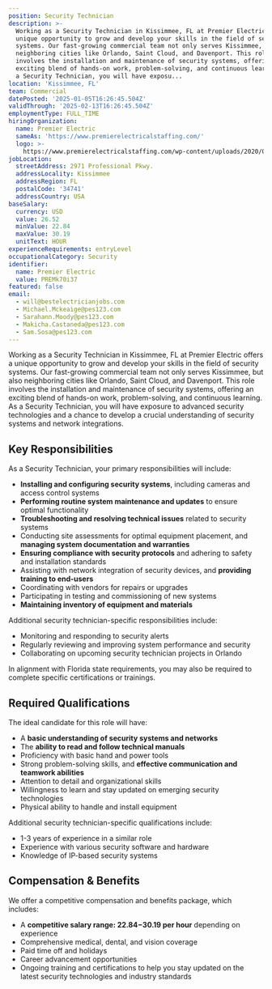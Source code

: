 ```yaml
---
position: Security Technician
description: >-
  Working as a Security Technician in Kissimmee, FL at Premier Electric offers a
  unique opportunity to grow and develop your skills in the field of security
  systems. Our fast-growing commercial team not only serves Kissimmee, but also
  neighboring cities like Orlando, Saint Cloud, and Davenport. This role
  involves the installation and maintenance of security systems, offering an
  exciting blend of hands-on work, problem-solving, and continuous learning. As
  a Security Technician, you will have exposu...
location: 'Kissimmee, FL'
team: Commercial
datePosted: '2025-01-05T16:26:45.504Z'
validThrough: '2025-02-13T16:26:45.504Z'
employmentType: FULL_TIME
hiringOrganization:
  name: Premier Electric
  sameAs: 'https://www.premierelectricalstaffing.com/'
  logo: >-
    https://www.premierelectricalstaffing.com/wp-content/uploads/2020/05/Premier-Electrical-Staffing-logo.png
jobLocation:
  streetAddress: 2971 Professional Pkwy.
  addressLocality: Kissimmee
  addressRegion: FL
  postalCode: '34741'
  addressCountry: USA
baseSalary:
  currency: USD
  value: 26.52
  minValue: 22.84
  maxValue: 30.19
  unitText: HOUR
experienceRequirements: entryLevel
occupationalCategory: Security
identifier:
  name: Premier Electric
  value: PREMk70i37
featured: false
email:
  - will@bestelectricianjobs.com
  - Michael.Mckeaige@pes123.com
  - Sarahann.Moody@pes123.com
  - Makicha.Castaneda@pes123.com
  - Sam.Sosa@pes123.com
---
```




Working as a Security Technician in Kissimmee, FL at Premier Electric offers a unique opportunity to grow and develop your skills in the field of security systems. Our fast-growing commercial team not only serves Kissimmee, but also neighboring cities like Orlando, Saint Cloud, and Davenport. This role involves the installation and maintenance of security systems, offering an exciting blend of hands-on work, problem-solving, and continuous learning. As a Security Technician, you will have exposure to advanced security technologies and a chance to develop a crucial understanding of security systems and network integrations.

## Key Responsibilities
As a Security Technician, your primary responsibilities will include:

- **Installing and configuring security systems**, including cameras and access control systems
- **Performing routine system maintenance and updates** to ensure optimal functionality
- **Troubleshooting and resolving technical issues** related to security systems
- Conducting site assessments for optimal equipment placement, and **managing system documentation and warranties**
- **Ensuring compliance with security protocols** and adhering to safety and installation standards
- Assisting with network integration of security devices, and **providing training to end-users**
- Coordinating with vendors for repairs or upgrades
- Participating in testing and commissioning of new systems
- **Maintaining inventory of equipment and materials**

Additional security technician-specific responsibilities include:

- Monitoring and responding to security alerts
- Regularly reviewing and improving system performance and security
- Collaborating on upcoming security technician projects in Orlando

In alignment with Florida state requirements, you may also be required to complete specific certifications or trainings.

## Required Qualifications
The ideal candidate for this role will have:

- A **basic understanding of security systems and networks**
- The **ability to read and follow technical manuals**
- Proficiency with basic hand and power tools
- Strong problem-solving skills, and **effective communication and teamwork abilities**
- Attention to detail and organizational skills
- Willingness to learn and stay updated on emerging security technologies
- Physical ability to handle and install equipment

Additional security technician-specific qualifications include:

- 1-3 years of experience in a similar role
- Experience with various security software and hardware
- Knowledge of IP-based security systems

## Compensation & Benefits
We offer a competitive compensation and benefits package, which includes:

- A **competitive salary range: $22.84-$30.19 per hour** depending on experience
- Comprehensive medical, dental, and vision coverage
- Paid time off and holidays
- Career advancement opportunities
- Ongoing training and certifications to help you stay updated on the latest security technologies and industry standards
